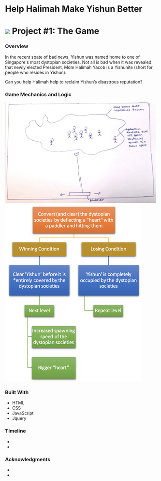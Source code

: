 # Help Halimah Make Yishun Better
<!---
Read Me Contents
-->

# ![](https://ga-dash.s3.amazonaws.com/production/assets/logo-9f88ae6c9c3871690e33280fcf557f33.png) Project #1: The Game

### Overview
In the recent spate of bad news, Yishun was named home to one of Singapore's most dystopian societies. Not all is bad when it was revealed that newly elected President, Mdm Halimah Yacob is a Yishunite (short for people who resides in Yishun).

Can you help Halimah help to reclaim Yishun’s disastrous reputation?

### Game Mechanics and Logic

<img src="/assets/img/game-preview.png" width="500">

<img src="/assets/img/game-flowchart.png" width="450">

### Built With
* HTML
* CSS
* JavaScript
* Jquery

### Timeline
*
*

### Acknowledgments
*
*
